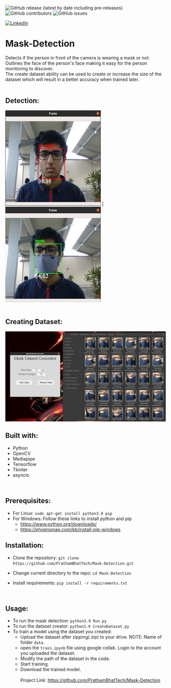 <!-- BADGES -->
![GitHub release (latest by date including pre-releases)](https://img.shields.io/github/v/release/PrathamBhatTech/Mask-Detection?include_prereleases&style=for-the-badge)
<br>
![GitHub contributors](https://img.shields.io/github/contributors/PrathamBhatTech/Mask-Detection?style=for-the-badge)
![GitHub issues](https://img.shields.io/github/issues-raw/PrathamBhatTech/Mask-Detection?style=for-the-badge)
<br>
<!-- [![Contributors][contributors-shield]][contributors-url] -->
[![LinkedIn][linkedin-shield]][linkedin-url]

# Mask-Detection
Detects if the person in front of the camera is wearing a mask or not.<br>
Outlines the face of the person's face making it easy for the person monitoring to discover.<br>
The create dataset ability can be used to create or increase the size of the dataset which will result in a better accuracy when trained later.<br>
<br>

## Detection:
<img src="/DemoImages/Demo_NoMask.png" style="height: 300px; width: 300px;" alt="No Mask IMG"/> |
<img src="/DemoImages/Demo_Mask.png" style="height: 300px; width: 300px;" alt="With Mask IMG"/>
<br><br>

## Creating Dataset:
<!-- <img src="/DemoImages/Demo_CreateDataset.png" alt="DatasetCreator IMG"/> -->
<img src="/DemoImages/Demo_CreatedDataset.png" alt="DatasetCreated IMG"/>
<br>

## Built with:
  * Python
  * OpenCV
  * Mediapipe
  * Tensorflow
  * Tkinter
  * asyncio

<br>

## Prerequisites:
  * For Linux: `sudo apt-get install python3.9 pip`
  * For Windows: Follow these links to install python and pip
    * https://www.python.org/downloads/
    * https://phoenixnap.com/kb/install-pip-windows


## Installation:
  * Clone the repository: `git clone https://github.com/PrathamBhatTech/Mask-Detection.git`
    
  * Change current directory to the repo: `cd Mask-Detection`
  
  * Install requirements: `pip install -r requirements.txt`

<br>

## Usage:
 * To run the mask detection: `python3.9 Run.py`
 * To run the dataset creator: `python3.9 CreateDataset.py`
 * To train a model using the dataset you created:
    * Upload the dataset after zipping(.zip) to your drive. NOTE: Name of folder `data`.
    * open the `train.ipynb` file using google collab. Login to the account you uploaded the dataset.
    * Modify the path of the dataset in the code.
    * Start training.
    * Download the trained model.
<br><br>
Project Link: https://github.com/PrathamBhatTech/Mask-Detection

<!-- Markdown Links -->
[linkedin-shield]: https://img.shields.io/badge/-LinkedIn-black.svg?style=for-the-badge&logo=linkedin&colorB=555
[linkedin-url]: https://www.linkedin.com/in/pratham-bhat-176b34202/
